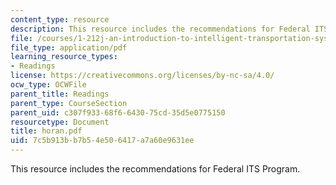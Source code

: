 ```yaml
---
content_type: resource
description: This resource includes the recommendations for Federal ITS Program.
file: /courses/1-212j-an-introduction-to-intelligent-transportation-systems-spring-2005/7c5b913bb7b54e506417a7a60e9631ee_horan.pdf
file_type: application/pdf
learning_resource_types:
- Readings
license: https://creativecommons.org/licenses/by-nc-sa/4.0/
ocw_type: OCWFile
parent_title: Readings
parent_type: CourseSection
parent_uid: c307f933-68f6-6430-75cd-35d5e0775150
resourcetype: Document
title: horan.pdf
uid: 7c5b913b-b7b5-4e50-6417-a7a60e9631ee
---
```

This resource includes the recommendations for Federal ITS Program.